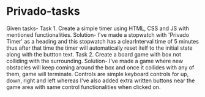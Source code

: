 # Privado-tasks
Given tasks-
Task 1. Create a simple timer using HTML, CSS and JS with mentioned functionalities.
Solution- I've made a stopwatch with 'Privado Timer' as a heading and this stopwatch has a clearInterval time of 5 minutes thus after that time the timer will automatically reset itelf to the initial state along with the buttton text.
Task 2. Create a board game with box not colliding with the surrounding.
Solution- I've made a game where new obstacles will keep coming around the box and once it collides with any of them, game will terminate. Controls are simple keyboard controls for up, down, right and left whereas I've also added extra written buttons near the game area with same control functionalities when clicked on.
